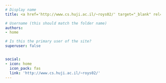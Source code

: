 ```yaml
---
# Display name
title: <a href='http://www.cs.huji.ac.il/~roys02/' target="_blank" rel="noopener noreferrer"></a>

# Username (this should match the folder name)
authors:
- home

# Is this the primary user of the site?
superuser: false


social:
- icon: home
  icon_pack: fas
  link: 'http://www.cs.huji.ac.il/~roys02/'
---
```

